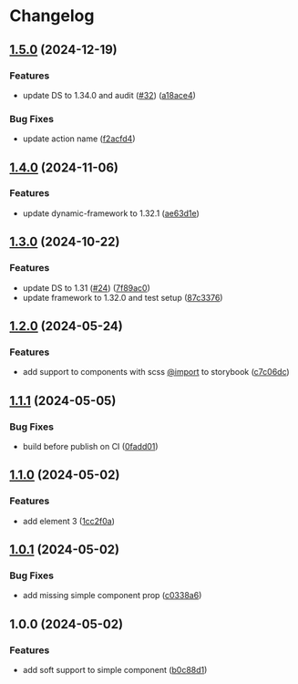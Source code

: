 # Changelog

## [1.5.0](https://github.com/dynamic-framework/dynamic-commons-base-template/compare/v1.4.0...v1.5.0) (2024-12-19)


### Features

* update DS to 1.34.0 and audit ([#32](https://github.com/dynamic-framework/dynamic-commons-base-template/issues/32)) ([a18ace4](https://github.com/dynamic-framework/dynamic-commons-base-template/commit/a18ace497055d1b7d326b7823906e0a9b73ab90f))


### Bug Fixes

* update action name ([f2acfd4](https://github.com/dynamic-framework/dynamic-commons-base-template/commit/f2acfd426079479f82d72dc8f538ee5997a64f5f))

## [1.4.0](https://github.com/dynamic-framework/dynamic-commons-base-template/compare/v1.3.0...v1.4.0) (2024-11-06)


### Features

* update dynamic-framework to 1.32.1 ([ae63d1e](https://github.com/dynamic-framework/dynamic-commons-base-template/commit/ae63d1ebd688586fcde45442af81bf928b0f5e4b))

## [1.3.0](https://github.com/dynamic-framework/dynamic-commons-base-template/compare/v1.2.0...v1.3.0) (2024-10-22)


### Features

* update DS to 1.31 ([#24](https://github.com/dynamic-framework/dynamic-commons-base-template/issues/24)) ([7f89ac0](https://github.com/dynamic-framework/dynamic-commons-base-template/commit/7f89ac0b08035804586328ff512da8da4e58537b))
* update framework to 1.32.0 and test setup ([87c3376](https://github.com/dynamic-framework/dynamic-commons-base-template/commit/87c33763a6dd92efb7918d811d254abef3a5ec95))

## [1.2.0](https://github.com/dynamic-framework/dynamic-commons-base-template/compare/v1.1.1...v1.2.0) (2024-05-24)


### Features

* add support to components with scss [@import](https://github.com/import) to storybook ([c7c06dc](https://github.com/dynamic-framework/dynamic-commons-base-template/commit/c7c06dccbb2a53828331d2361cba6fb1ed110e68))

## [1.1.1](https://github.com/dynamic-framework/dynamic-commons-base-template/compare/v1.1.0...v1.1.1) (2024-05-05)


### Bug Fixes

* build before publish on CI ([0fadd01](https://github.com/dynamic-framework/dynamic-commons-base-template/commit/0fadd0173794dff1a791ea0b8cd08e538d9054da))

## [1.1.0](https://github.com/dynamic-framework/dynamic-commons-base-template/compare/v1.0.1...v1.1.0) (2024-05-02)


### Features

* add element 3 ([1cc2f0a](https://github.com/dynamic-framework/dynamic-commons-base-template/commit/1cc2f0a5a22590d6ddb45d0272a028aa53bcdc2d))

## [1.0.1](https://github.com/dynamic-framework/dynamic-commons-base-template/compare/v1.0.0...v1.0.1) (2024-05-02)


### Bug Fixes

* add missing simple component prop ([c0338a6](https://github.com/dynamic-framework/dynamic-commons-base-template/commit/c0338a6b54c3e513ea87ea5087dd19cd6bfb8e0d))

## 1.0.0 (2024-05-02)


### Features

* add soft support to simple component ([b0c88d1](https://github.com/dynamic-framework/dynamic-commons-base-template/commit/b0c88d1c4dd8d13a65caa13b75cedbe186aac9d9))
